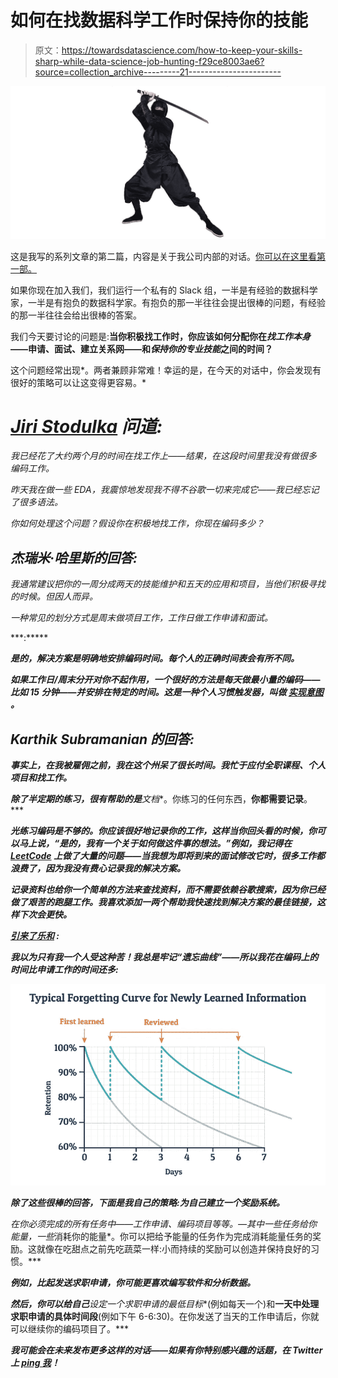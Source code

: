 # 如何在找数据科学工作时保持你的技能

> 原文：<https://towardsdatascience.com/how-to-keep-your-skills-sharp-while-data-science-job-hunting-f29ce8003ae6?source=collection_archive---------21----------------------->

![](img/7b8d799cf877d00a9d98a6383fee48ad.png)

这是我写的系列文章的第二篇，内容是关于我公司内部的对话。[你可以在这里看第一部。](/the-hardest-question-youve-been-asked-in-a-data-science-interview-f3eb16b889cb)

如果你现在加入我们，我们运行一个私有的 Slack 组，一半是有经验的数据科学家，一半是有抱负的数据科学家。有抱负的那一半往往会提出很棒的问题，有经验的那一半往往会给出很棒的答案。

我们今天要讨论的问题是:**当你积极找工作时，你应该如何分配你在*找工作本身*——申请、面试、建立关系网——和*保持你的专业技能*之间的时间？**

这个问题经常出现*。两者兼顾非常难！幸运的是，在今天的对话中，你会发现有很好的策略可以让这变得更容易。*

# *[Jiri Stodulka](http://jiristodulka.com) 问道:*

*我已经花了大约两个月的时间在找工作上——结果，在这段时间里我没有做很多编码工作。*

*昨天我在做一些 EDA，我震惊地发现我不得不谷歌一切来完成它——我已经忘记了很多语法。*

*你如何处理这个问题？假设你在积极地找工作，你现在编码多少？*

## *杰瑞米·哈里斯的回答:*

*我通常建议把你的一周分成两天的技能维护和五天的应用和项目，当他们积极寻找的时候。但因人而异。*

*一种常见的划分方式是周末做项目工作，工作日做工作申请和面试。*

*[](http://twitter.com/russ_poll)****:*****

***是的，解决方案是明确地安排编码时间。每个人的正确时间表会有所不同。***

***如果工作日/周末分开对你不起作用，一个很好的方法是每天做最小量的编码——比如 15 分钟——并安排在特定的时间。这是一种个人习惯触发器，叫做 [**实现意图**](https://jamesclear.com/implementation-intentions) 。***

## ***Karthik Subramanian 的回答:***

***事实上，在我被雇佣之前，我在这个州呆了很长时间。我忙于应付全职课程、个人项目和找工作。***

***除了半定期的练习，很有帮助的是**文档**。你练习的任何东西，**你都需要记录**。***

***光练习编码是不够的。你应该很好地记录你的工作，这样当你回头看的时候，你可以马上说，“是的，我有一个关于如何做这件事的想法。”例如，我记得在 [LeetCode](http://leetcode.com) 上做了大量的问题——当我想为即将到来的面试修改它时，很多工作都浪费了，因为我没有费心记录我的解决方案。***

***记录资料也给你一个简单的方法来查找资料，而不需要依赖谷歌搜索，因为你已经做了艰苦的跑腿工作。**我喜欢添加一两个帮助我快速找到解决方案的最佳链接**，这样下次会更快。***

***[**引来了乐和**](https://www.linkedin.com/in/drew-lehe/) **:*****

***我以为只有我一个人受这种苦！我总是牢记“遗忘曲线”——所以我花在编码上的时间比申请工作的时间还多:***

***![](img/7c99fab61df6541396a76b87fc5263f5.png)***

***除了这些很棒的回答，下面是我自己的策略:*为自己建立一个奖励系统*。***

***在你必须完成的所有任务中——工作申请、编码项目等等。—其中一些任务*给你能量*，一些*消耗你的能量*。你可以把给予能量的任务作为完成消耗能量任务的奖励。这就像在吃甜点之前先吃蔬菜一样:小而持续的奖励可以创造并保持良好的习惯。***

***例如，比起发送求职申请，你可能更喜欢编写软件和分析数据。***

***然后，你可以给自己**设定一个求职申请的最低目标**(例如每天一个)和**一天中处理求职申请的具体时间段**(例如下午 6-6:30)。在你发送了当天的工作申请后，你就可以继续你的编码项目了。***

***我可能会在未来发布更多这样的对话——如果有你特别感兴趣的话题，在 Twitter 上 [ping 我](https://twitter.com/_edouardharris)！***